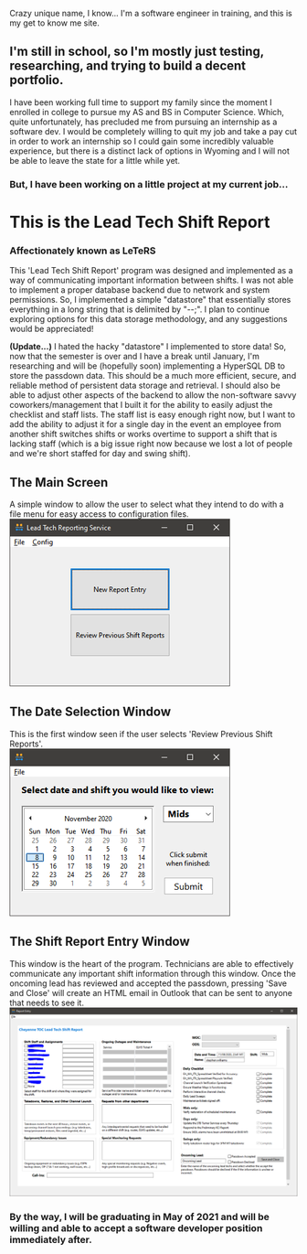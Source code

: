 Crazy unique name, I know... I'm a software engineer in training, and this is my get to know me site.
## I'm still in school, so I'm mostly just testing, researching, and trying to build a decent portfolio.  
I have been working full time to support my family since the moment I enrolled in college to pursue my AS and BS in Computer Science. Which, quite unfortunately, has precluded
me from pursuing an internship as a software dev. I would be completely willing to quit my job and take a pay cut in order to work an internship so I could gain some incredibly
valuable experience, but there is a distinct lack of options in Wyoming and I will not be able to leave the state for a little while yet.  

### But, I have been working on a little project at my current job...  

# This is the Lead Tech Shift Report  

### Affectionately known as LeTeRS  

This 'Lead Tech Shift Report' program was designed and implemented as a way of communicating important information between shifts. I was not able to implement a proper database backend due to network and system permissions. So, I implemented a simple "datastore" that essentially stores everything in a long string that is delimited by "--;". I plan to continue exploring options for this data storage methodology, and any suggestions would be appreciated!  
  
  
**(Update...)** I hated the hacky "datastore" I implemented to store data! So, now that the semester is over and I have a break until January, I'm researching and will be (hopefully soon) implementing a HyperSQL DB to store the passdown data. This should be a much more efficient, secure, and reliable method of persistent data storage and retrieval. I should also be able to adjust other aspects of the backend to allow the non-software savvy coworkers/management that I built it for the ability to easily adjust the checklist and staff lists. The staff list is easy enough right now, but I want to add the ability to adjust it for a single day in the event an employee from another shift switches shifts or works overtime to support a shift that is lacking staff (which is a big issue right now because we lost a lot of people and we're short staffed for day and swing shift).  
  
## The Main Screen   
A simple window to allow the user to select what they intend to do with a file menu for easy access to configuration files.  
![Image of Main Window](img/main.png)

## The Date Selection Window  
This is the first window seen if the user selects 'Review Previous Shift Reports'.  
![Image of Date Selection Window](img/date_selection.PNG)

## The Shift Report Entry Window  
This window is the heart of the program. Technicians are able to effectively communicate any important shift information through this window. Once the oncoming lead has reviewed and accepted the passdown, pressing 'Save and Close' will create an HTML email in Outlook that can be sent to anyone that needs to see it.  
![Image of Shift Report Entry](img/passdown_entry.PNG)



### By the way, I will be graduating in May of 2021 and will be willing and able to accept a software developer position immediately after.
